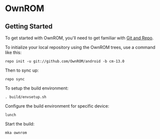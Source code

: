 OwnROM
===========


Getting Started
---------------

To get started with OwnROM, you'll need to get
familiar with [Git and Repo](http://source.android.com/source/using-repo.html).

To initialize your local repository using the OwnROM trees, use a command like this:

    repo init -u git://github.com/OwnROM/android -b cm-13.0

Then to sync up:

    repo sync
    
To setup the build environment:

    . build/envsetup.sh
    
Configure the build environment for specific device:

    lunch
    
Start the build:

    mka ownrom
